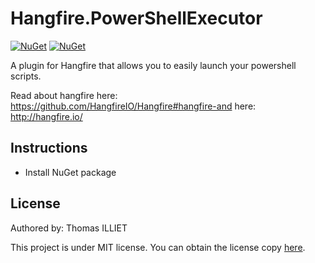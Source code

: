 # Hangfire.PowerShellExecutor

[![NuGet](https://img.shields.io/nuget/vpre/Hangfire.PowerShellExecutor)](https://www.nuget.org/packages/Hangfire.PowerShellExecutor/)
[![NuGet](https://img.shields.io/nuget/dt/Hangfire.PowerShellExecutor)](https://www.nuget.org/packages/Hangfire.PowerShellExecutor/)

A plugin for Hangfire that allows you to easily launch your powershell scripts.

Read about hangfire here: https://github.com/HangfireIO/Hangfire#hangfire-and here: http://hangfire.io/

## Instructions

* Install NuGet package

## License

Authored by: Thomas ILLIET

This project is under MIT license. You can obtain the license copy [here](https://github.com/thomas-illiet/Hangfire.PowerShellExecutor/blob/master/LICENSE).

